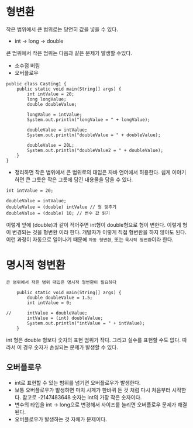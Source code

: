 # 형변환
작은 범위에서 큰 범위로는 당연히 값을 넣을 수 있다.
* int -> long -> double

큰 범위에서 작은 범위는 다음과 같은 문제가 발생할 수있다.
* 소수점 버림
* 오버플로우
```
public class Casting1 {
    public static void main(String[] args) {
        int intValue = 20;
        long longValue;
        double doubleValue;
        
        longValue = intValue;
        System.out.println("longValue = " + longValue);
        
        doubleValue = intValue;
        System.out.println("doubleValue = " + doubleValue);

        doubleValue = 20L;
        System.out.println("doubleValue2 = " + doubleValue);
    }
}
```
* 정리하면 작은 범위에서 큰 범위로의 대입은 자바 언어에서 허용한다. 쉽게 이야기하면 큰 그릇은 작은 그릇에 담긴 내용물을 담을 수 있다.

```
int intValue = 20;

doubleValue = intValue;
doubleValue = (double) intValue // 형 맞추기
doubleValue = (double) 10; // 변수 값 읽기
```
이렇게 앞에 (double)과 같이 적어주면 int형이 double형으로 형이 변한다. 이렇게 형이 변경되는 것을 형변환 이라 한다.
개발자가 이렇게 직접 형변환을 하지 않아도 된다. 이런 과정이 자동으로 일어나기 때문에 ``자동 형변환``, 또는 ``묵시적 형변환``이라 한다.


# 명시적 형변환
``큰 범위에서 작은 범위 대입은 명시적 형변환이 필요하다``
```
    public static void main(String[] args) {
        double doubleValue = 1.5;
        int intValue = 0;

//      intValue = doubleValue;
        intValue = (int) doubleValue;
        System.out.println("intValue = " + intValue);
    }
```
int 형은 double 형보다 숫자의 표현 범위가 작다. 그리고 실수를 표현할 수도 없다. 따라서 이 경우 숫자가 손실되는 문제가 발생할 수 있다.

## 오버플로우
* int로 표현할 수 있는 범위를 넘기면 오버플로우가 발생한다.
* 보통 오버플로우가 발생하면 마치 시계가 한바퀴 돈 것 처럼 다시 처음부터 시작한다. 참고로 -2147483648 숫자는 int의 가장 작은 숫자이다.
* 변수의 타입을 int -> long으로 변경해서 사이즈를 늘리면 오버플로우 문제가 해결된다.
* 오버플로우가 발생하는 것 자체가 문제이다.

  